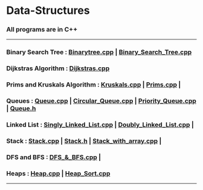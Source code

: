 # Data-Structures

### All programs are in C++ 

<hr>

### Binary Search Tree  : [Binarytree.cpp](Binarytree.cpp) | [Binary_Search_Tree.cpp](Binary_Search_Tree.cpp)

### Dijkstras Algorithm : [Dijkstras.cpp](Dijkstras.cpp)

### Prims and Kruskals Algorithm : [Kruskals.cpp](Kruskals.cpp) |  [Prims.cpp](Prims.cpp) |

### Queues : [Queue.cpp](Queue.cpp) | [Circular_Queue.cpp](Circular_Queue.cpp) | [Priority_Queue.cpp](Priority_Queue.cpp) | [Queue.h](Queue.h)
             
### Linked List : [Singly_Linked_List.cpp](Singly_Linked_List) | [Doubly_Linked_List.cpp](Doubly_Linked_List.cpp) | 

### Stack : [Stack.cpp](Stack.cpp) | [Stack.h](Stack.h) | [Stack_with_array.cpp](Stack_with_array.cpp) |

### DFS and BFS : [DFS_&_BFS.cpp](DFS_&_BFS.cpp) | 

### Heaps : [Heap.cpp](Heap.cpp) | [Heap_Sort.cpp](Heap_Sort.cpp)



<hr>
